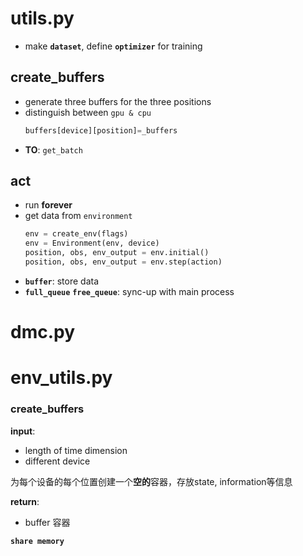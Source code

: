 # utils.py
- make **`dataset`**, define **`optimizer`** for training
## create_buffers
- generate three buffers for the three positions
- distinguish between `gpu & cpu`
    ```python
    buffers[device][position]=_buffers
    ```
- **TO**: `get_batch`
## act
- run **forever**
- get data from `environment`
  ```python
  env = create_env(flags)
  env = Environment(env, device)
  position, obs, env_output = env.initial()
  position, obs, env_output = env.step(action)
  ```
- **`buffer`**: store data
- **`full_queue`** **`free_queue`**: sync-up with main process
# dmc.py
# env_utils.py

### create_buffers
**input**: 
- length of time dimension
- different device

为每个设备的每个位置创建一个**空的**容器，存放state, information等信息

**return**:
- buffer 容器

**`share memory`**
